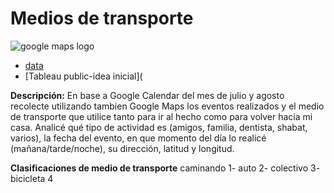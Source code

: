 # Medios de transporte

![google maps logo](googlemaps.png)
* [data](https://docs.google.com/spreadsheets/d/1SEk3X8qmX3QJKoBYUVGRvRdifBds_npVWrBtjYU1x9k/edit?usp=sharing)
* [Tableau public-idea inicial](

 
**Descripción:**
En base a Google Calendar del mes de julio y agosto recolecte utilizando tambien Google Maps los eventos realizados y el medio de transporte que utilice tanto para ir al hecho como para volver hacia mi casa. Analicé qué tipo de actividad es (amigos, familia, dentista, shabat, varios), la fecha del evento, en que momento del día lo realicé (mañana/tarde/noche), su dirección, latitud y longitud. 

**Clasificaciones de medio de transporte**
caminando	1-
auto	2-
colectivo	3-
bicicleta	4
